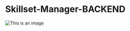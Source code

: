 # Skillset-Manager-BACKEND
![This is an image](https://drive.google.com/uc?export=view&id=1yzqVxGFUHlkssIbmfFGgr7BR8sx8c1LF)
